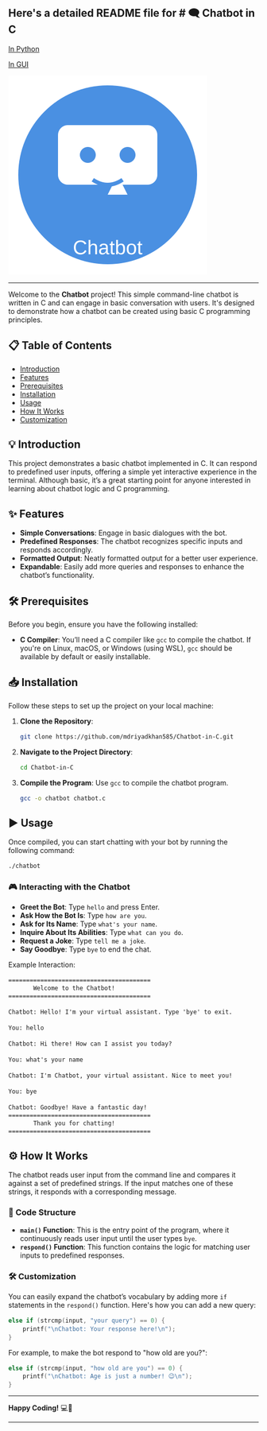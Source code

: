 Here's a detailed README file for # 🗨️ Chatbot in C
---
[In Python](https://github.com/mdriyadkhan585/Chatbot-Python)

[In GUI](https://github.com/mdriyadkhan585/Chatbot-GUI)

![Logo](logo.svg)

---
Welcome to the **Chatbot** project! This simple command-line chatbot is written in C and can engage in basic conversation with users. It's designed to demonstrate how a chatbot can be created using basic C programming principles.

## 📋 Table of Contents
- [Introduction](#introduction)
- [Features](#features)
- [Prerequisites](#prerequisites)
- [Installation](#installation)
- [Usage](#usage)
- [How It Works](#how-it-works)
- [Customization](#customization)


## 💡 Introduction

This project demonstrates a basic chatbot implemented in C. It can respond to predefined user inputs, offering a simple yet interactive experience in the terminal. Although basic, it’s a great starting point for anyone interested in learning about chatbot logic and C programming.

## ✨ Features

- **Simple Conversations**: Engage in basic dialogues with the bot.
- **Predefined Responses**: The chatbot recognizes specific inputs and responds accordingly.
- **Formatted Output**: Neatly formatted output for a better user experience.
- **Expandable**: Easily add more queries and responses to enhance the chatbot’s functionality.

## 🛠️ Prerequisites

Before you begin, ensure you have the following installed:

- **C Compiler**: You’ll need a C compiler like `gcc` to compile the chatbot. If you're on Linux, macOS, or Windows (using WSL), `gcc` should be available by default or easily installable.

## 📥 Installation

Follow these steps to set up the project on your local machine:

1. **Clone the Repository**:
   ```bash
   git clone https://github.com/mdriyadkhan585/Chatbot-in-C.git
   ```

2. **Navigate to the Project Directory**:
   ```bash
   cd Chatbot-in-C
   ```

3. **Compile the Program**:
   Use `gcc` to compile the chatbot program.
   ```bash
   gcc -o chatbot chatbot.c
   ```

## ▶️ Usage

Once compiled, you can start chatting with your bot by running the following command:

```bash
./chatbot
```

### 🎮 Interacting with the Chatbot

- **Greet the Bot**: Type `hello` and press Enter.
- **Ask How the Bot Is**: Type `how are you`.
- **Ask for Its Name**: Type `what's your name`.
- **Inquire About Its Abilities**: Type `what can you do`.
- **Request a Joke**: Type `tell me a joke`.
- **Say Goodbye**: Type `bye` to end the chat.

Example Interaction:

```plaintext
========================================
       Welcome to the Chatbot!
========================================

Chatbot: Hello! I'm your virtual assistant. Type 'bye' to exit.

You: hello

Chatbot: Hi there! How can I assist you today?

You: what's your name

Chatbot: I'm Chatbot, your virtual assistant. Nice to meet you!

You: bye

Chatbot: Goodbye! Have a fantastic day!
========================================
       Thank you for chatting!
========================================
```

## ⚙️ How It Works

The chatbot reads user input from the command line and compares it against a set of predefined strings. If the input matches one of these strings, it responds with a corresponding message.

### 📑 Code Structure

- **`main()` Function**: This is the entry point of the program, where it continuously reads user input until the user types `bye`.
- **`respond()` Function**: This function contains the logic for matching user inputs to predefined responses.

### 🛠️ Customization

You can easily expand the chatbot’s vocabulary by adding more `if` statements in the `respond()` function. Here's how you can add a new query:

```c
else if (strcmp(input, "your query") == 0) {
    printf("\nChatbot: Your response here!\n");
}
```

For example, to make the bot respond to "how old are you?":

```c
else if (strcmp(input, "how old are you") == 0) {
    printf("\nChatbot: Age is just a number! 😉\n");
}
```

---
**Happy Coding!** 💻🎉

---
